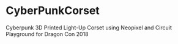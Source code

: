 # CyberPunkCorset
Cyberpunk 3D Printed Light-Up Corset using Neopixel and Circuit Playground for Dragon Con 2018

